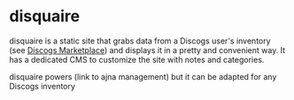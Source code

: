 # disquaire

disquaire is a static site that grabs data from a Discogs user's inventory (see [Discogs Marketplace](https://www.discogs.com/sell/list)) and displays it in a pretty and convenient way. It has a dedicated CMS to customize the site with notes and categories. 

disquaire powers (link to ajna management) but it can be adapted for any Discogs inventory
